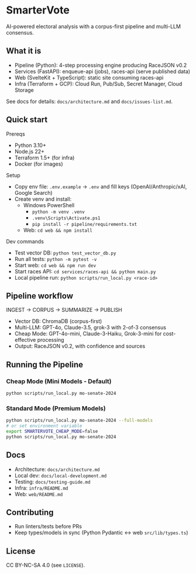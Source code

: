 # SmarterVote

AI-powered electoral analysis with a corpus-first pipeline and multi-LLM consensus.

## What it is
- Pipeline (Python): 4-step processing engine producing RaceJSON v0.2
- Services (FastAPI): enqueue-api (jobs), races-api (serve published data)
- Web (SvelteKit + TypeScript): static site consuming races-api
- Infra (Terraform + GCP): Cloud Run, Pub/Sub, Secret Manager, Cloud Storage

See docs for details: `docs/architecture.md` and `docs/issues-list.md`.

## Quick start

Prereqs
- Python 3.10+
- Node.js 22+
- Terraform 1.5+ (for infra)
- Docker (for images)

Setup
- Copy env file: `.env.example` → `.env` and fill keys (OpenAI/Anthropic/xAI, Google Search)
- Create venv and install:
  - Windows PowerShell
    - `python -m venv .venv`
    - `.venv\Scripts\Activate.ps1`
    - `pip install -r pipeline/requirements.txt`
  - Web: `cd web && npm install`

Dev commands
- Test vector DB: `python test_vector_db.py`
- Run all tests: `python -m pytest -v`
- Start web: `cd web && npm run dev`
- Start races API: `cd services/races-api && python main.py`
- Local pipeline run: `python scripts/run_local.py <race-id>`

## Pipeline workflow
INGEST → CORPUS → SUMMARIZE → PUBLISH

- Vector DB: ChromaDB (corpus-first)
- Multi-LLM: GPT-4o, Claude-3.5, grok-3 with 2-of-3 consensus
- Cheap Mode: GPT-4o-mini, Claude-3-Haiku, Grok-3-mini for cost-effective processing
- Output: RaceJSON v0.2, with confidence and sources

## Running the Pipeline

### Cheap Mode (Mini Models - Default)
```bash
python scripts/run_local.py mo-senate-2024
```

### Standard Mode (Premium Models)
```bash
python scripts/run_local.py mo-senate-2024 --full-models
# or set environment variable
export SMARTERVOTE_CHEAP_MODE=false
python scripts/run_local.py mo-senate-2024
```

## Docs
- Architecture: `docs/architecture.md`
- Local dev: `docs/local-development.md`
- Testing: `docs/testing-guide.md`
- Infra: `infra/README.md`
- Web: `web/README.md`

## Contributing
- Run linters/tests before PRs
- Keep types/models in sync (Python Pydantic ↔ web `src/lib/types.ts`)

## License
CC BY-NC-SA 4.0 (see `LICENSE`).
